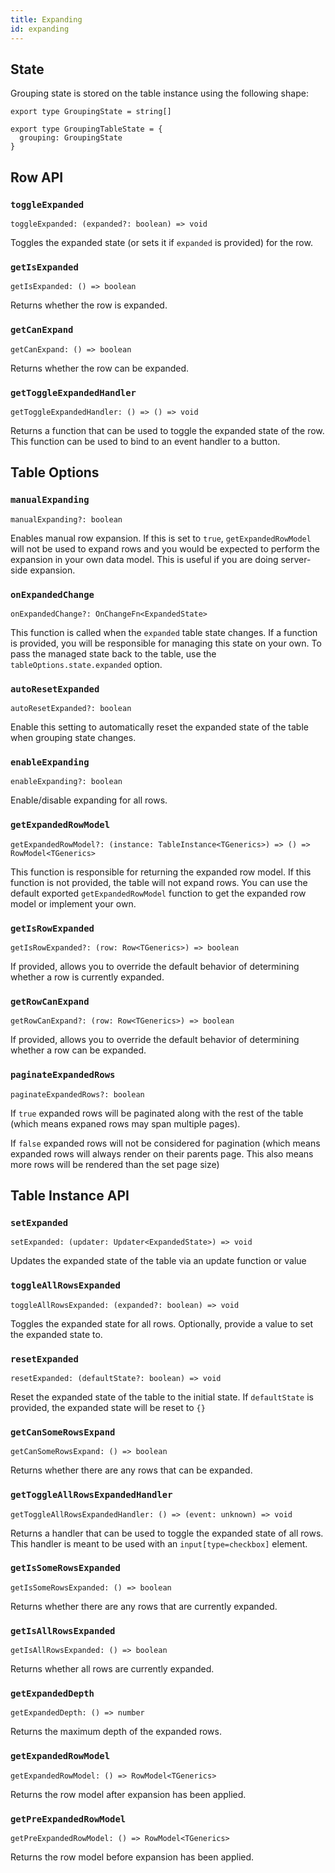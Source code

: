 ```yaml
---
title: Expanding
id: expanding
---
```


## State

Grouping state is stored on the table instance using the following shape:

```tsx
export type GroupingState = string[]

export type GroupingTableState = {
  grouping: GroupingState
}
```

## Row API

### `toggleExpanded`

```tsx
toggleExpanded: (expanded?: boolean) => void
```

Toggles the expanded state (or sets it if `expanded` is provided) for the row.

### `getIsExpanded`

```tsx
getIsExpanded: () => boolean
```

Returns whether the row is expanded.

### `getCanExpand`

```tsx
getCanExpand: () => boolean
```

Returns whether the row can be expanded.

### `getToggleExpandedHandler`

```tsx
getToggleExpandedHandler: () => () => void
```

Returns a function that can be used to toggle the expanded state of the row. This function can be used to bind to an event handler to a button.

## Table Options

### `manualExpanding`

```tsx
manualExpanding?: boolean
```

Enables manual row expansion. If this is set to `true`, `getExpandedRowModel` will not be used to expand rows and you would be expected to perform the expansion in your own data model. This is useful if you are doing server-side expansion.

### `onExpandedChange`

```tsx
onExpandedChange?: OnChangeFn<ExpandedState>
```

This function is called when the `expanded` table state changes. If a function is provided, you will be responsible for managing this state on your own. To pass the managed state back to the table, use the `tableOptions.state.expanded` option.

### `autoResetExpanded`

```tsx
autoResetExpanded?: boolean
```

Enable this setting to automatically reset the expanded state of the table when grouping state changes.

### `enableExpanding`

```tsx
enableExpanding?: boolean
```

Enable/disable expanding for all rows.

### `getExpandedRowModel`

```tsx
getExpandedRowModel?: (instance: TableInstance<TGenerics>) => () => RowModel<TGenerics>
```

This function is responsible for returning the expanded row model. If this function is not provided, the table will not expand rows. You can use the default exported `getExpandedRowModel` function to get the expanded row model or implement your own.

### `getIsRowExpanded`

```tsx
getIsRowExpanded?: (row: Row<TGenerics>) => boolean
```

If provided, allows you to override the default behavior of determining whether a row is currently expanded.

### `getRowCanExpand`

```tsx
getRowCanExpand?: (row: Row<TGenerics>) => boolean
```

If provided, allows you to override the default behavior of determining whether a row can be expanded.

### `paginateExpandedRows`

```tsx
paginateExpandedRows?: boolean
```

If `true` expanded rows will be paginated along with the rest of the table (which means expaned rows may span multiple pages).

If `false` expanded rows will not be considered for pagination (which means expanded rows will always render on their parents page. This also means more rows will be rendered than the set page size)

## Table Instance API

### `setExpanded`

```tsx
setExpanded: (updater: Updater<ExpandedState>) => void
```

Updates the expanded state of the table via an update function or value

### `toggleAllRowsExpanded`

```tsx
toggleAllRowsExpanded: (expanded?: boolean) => void
```

Toggles the expanded state for all rows. Optionally, provide a value to set the expanded state to.

### `resetExpanded`

```tsx
resetExpanded: (defaultState?: boolean) => void
```

Reset the expanded state of the table to the initial state. If `defaultState` is provided, the expanded state will be reset to `{}`

### `getCanSomeRowsExpand`

```tsx
getCanSomeRowsExpand: () => boolean
```

Returns whether there are any rows that can be expanded.

### `getToggleAllRowsExpandedHandler`

```tsx
getToggleAllRowsExpandedHandler: () => (event: unknown) => void
```

Returns a handler that can be used to toggle the expanded state of all rows. This handler is meant to be used with an `input[type=checkbox]` element.

### `getIsSomeRowsExpanded`

```tsx
getIsSomeRowsExpanded: () => boolean
```

Returns whether there are any rows that are currently expanded.

### `getIsAllRowsExpanded`

```tsx
getIsAllRowsExpanded: () => boolean
```

Returns whether all rows are currently expanded.

### `getExpandedDepth`

```tsx
getExpandedDepth: () => number
```

Returns the maximum depth of the expanded rows.

### `getExpandedRowModel`

```tsx
getExpandedRowModel: () => RowModel<TGenerics>
```

Returns the row model after expansion has been applied.

### `getPreExpandedRowModel`

```tsx
getPreExpandedRowModel: () => RowModel<TGenerics>
```

Returns the row model before expansion has been applied.
